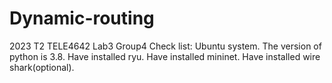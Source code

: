 # Dynamic-routing
2023 T2 TELE4642 Lab3 Group4
Check list:
Ubuntu system.
The version of python is 3.8.
Have installed ryu.
Have installed mininet.
Have installed wire shark(optional).
